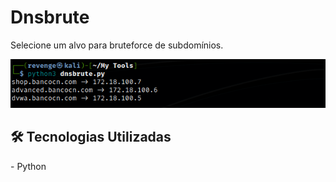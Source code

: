 <h1>Dnsbrute</h1>
<p>Selecione um alvo para bruteforce de subdomínios.</p>
<img src="assets/exemplo.png.png"/>
<h2>🛠 Tecnologias Utilizadas</h2>
- Python <br>
